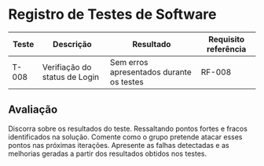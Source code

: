 # Registro de Testes de Software

|Teste|Descrição|Resultado|Requisito referência|
|-----------|------------|----------------|-----------------------|
|T-008|Verifiação do status de Login|Sem erros apresentados durante os testes|RF-008|.

## Avaliação

Discorra sobre os resultados do teste. Ressaltando pontos fortes e fracos identificados na solução. Comente como o grupo pretende atacar esses pontos nas próximas iterações. Apresente as falhas detectadas e as melhorias geradas a partir dos resultados obtidos nos testes.
